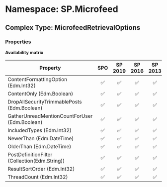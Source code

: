 # Namespace: SP.Microfeed

## Complex Type: MicrofeedRetrievalOptions

### Properties

**Availability matrix**

Property | SPO | SP 2019 | SP 2016 | SP 2013
----------|:---:|:-------:|:-------:|:-------:
ContentFormattingOption (Edm.Int32) | ✅ | ✅ | ✅ | ✅
ContentOnly (Edm.Boolean) | ✅ | ✅ | ✅ | ✅
DropAllSecurityTrimmablePosts (Edm.Boolean) | ✅ | ✅ | ✅ | ✅
GatherUnreadMentionCountForUser (Edm.Boolean) | ✅ | ✅ | ✅ | ✅
IncludedTypes (Edm.Int32) | ✅ | ✅ | ✅ | ✅
NewerThan (Edm.DateTime) | ✅ | ✅ | ✅ | ✅
OlderThan (Edm.DateTime) | ✅ | ✅ | ✅ | ✅
PostDefinitionFilter (Collection(Edm.String)) | ✅ | ✅ | ✅ | ✅
ResultSortOrder (Edm.Int32) | ✅ | ✅ | ✅ | ✅
ThreadCount (Edm.Int32) | ✅ | ✅ | ✅ | ✅